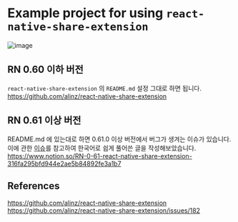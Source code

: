 # Example project for using `react-native-share-extension`

![image](https://user-images.githubusercontent.com/31176502/89508375-ce422200-d808-11ea-80cd-c99d2baa5cfd.png)

## RN 0.60 이하 버전

`react-native-share-extension` 의 `README.md` 설정 그대로 하면 됩니다.
https://github.com/alinz/react-native-share-extension

## RN 0.61 이상 버전

README.md 에 있는대로 하면 0.61.0 이상 버전에서 버그가 생겨는 이슈가 있습니다. 이에 관한 [이슈](https://github.com/alinz/react-native-share-extension/issues/182)를 참고하여 한국어로 쉽게 풀어쓴 글을 작성해보았습니다.
https://www.notion.so/RN-0-61-react-native-share-extension-316fa295bfd944e2ae5b84892fe3a1b7

## References

https://github.com/alinz/react-native-share-extension
https://github.com/alinz/react-native-share-extension/issues/182
